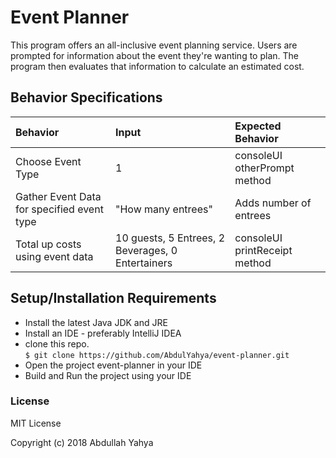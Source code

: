 # Event Planner

This program offers an all-inclusive event planning service. Users are prompted for information about the event they're wanting to plan. The program then evaluates that information to calculate an estimated cost.


## Behavior Specifications
| Behavior | Input | Expected Behavior |
| :------------- | :------------- | :------------- |
| Choose Event Type | 1 | consoleUI otherPrompt method |
| Gather Event Data for specified event type | "How many entrees" | Adds number of entrees |
| Total up costs using event data | 10 guests, 5 Entrees, 2 Beverages, 0 Entertainers | consoleUI printReceipt method |


## Setup/Installation Requirements

* Install the latest Java JDK and JRE
* Install an IDE - preferably IntelliJ IDEA
* clone this repo. <br />
`$ git clone https://github.com/AbdulYahya/event-planner.git`
* Open the project event-planner in your IDE <br />
* Build and Run the project using your IDE


### License

MIT License

Copyright (c) 2018 Abdullah Yahya
